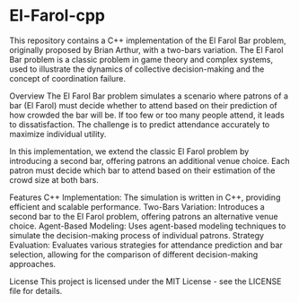 # El-Farol-cpp

This repository contains a C++ implementation of the El Farol Bar problem, originally proposed by Brian Arthur, with a two-bars variation. The El Farol Bar problem is a classic problem in game theory and complex systems, used to illustrate the dynamics of collective decision-making and the concept of coordination failure.

Overview
The El Farol Bar problem simulates a scenario where patrons of a bar (El Farol) must decide whether to attend based on their prediction of how crowded the bar will be. If too few or too many people attend, it leads to dissatisfaction. The challenge is to predict attendance accurately to maximize individual utility.

In this implementation, we extend the classic El Farol problem by introducing a second bar, offering patrons an additional venue choice. Each patron must decide which bar to attend based on their estimation of the crowd size at both bars.

Features
C++ Implementation: The simulation is written in C++, providing efficient and scalable performance.
Two-Bars Variation: Introduces a second bar to the El Farol problem, offering patrons an alternative venue choice.
Agent-Based Modeling: Uses agent-based modeling techniques to simulate the decision-making process of individual patrons.
Strategy Evaluation: Evaluates various strategies for attendance prediction and bar selection, allowing for the comparison of different decision-making approaches.

License
This project is licensed under the MIT License - see the LICENSE file for details.

